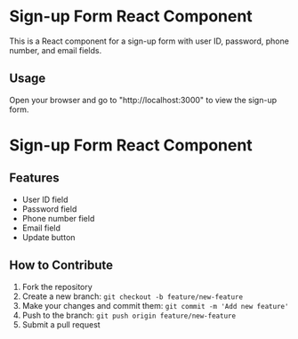 # Sign-up Form React Component

This is a React component for a sign-up form with user ID, password, phone number, and email fields.

## Usage

Open your browser and go to "http://localhost:3000" to view the sign-up form.


# Sign-up Form React Component

## Features

- User ID field
- Password field
- Phone number field
- Email field
- Update button

## How to Contribute

1. Fork the repository
2. Create a new branch: `git checkout -b feature/new-feature`
3. Make your changes and commit them: `git commit -m 'Add new feature'`
4. Push to the branch: `git push origin feature/new-feature`
5. Submit a pull request
